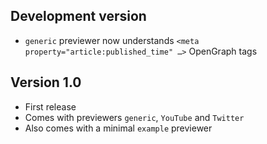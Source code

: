 ## Development version
* `generic` previewer now understands `<meta property="article:published_time" …>`  OpenGraph tags 

## Version 1.0

* First release
* Comes with previewers `generic`, `YouTube` and `Twitter`
* Also comes with a minimal `example` previewer

